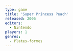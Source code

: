 ```yaml
---
type: game
title: 'Super Princess Peach'
released: 2006
editors: 
  - Nintendo
players: 1
genres:
  - Plates-formes
---
```

